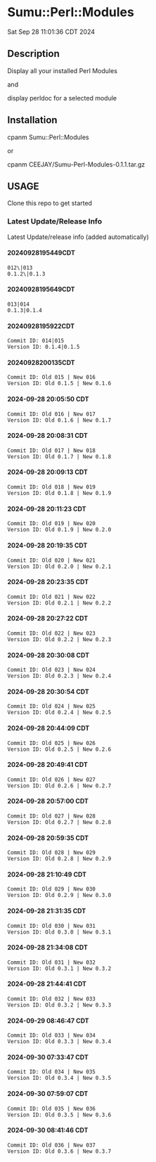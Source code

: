 # Sumu::Perl::Modules 

Sat Sep 28 11:01:36 CDT 2024

## Description

Display all your installed Perl Modules

and

display perldoc for a selected module

## Installation

cpanm Sumu::Perl::Modules

or 

cpanm CEEJAY/Sumu-Perl-Modules-0.1.1.tar.gz

## USAGE

Clone this repo to get started 




### Latest Update/Release Info 

Latest Update/release info (added automatically)


#### 20240928195449CDT

	012\|013
	0.1.2\|0.1.3


#### 20240928195649CDT

	013|014
	0.1.3|0.1.4


#### 20240928195922CDT

	Commit ID: 014|015
	Version ID: 0.1.4|0.1.5


#### 20240928200135CDT

	Commit ID: Old 015 | New 016
	Version ID: Old 0.1.5 | New 0.1.6


#### 2024-09-28 20:05:50 CDT

	Commit ID: Old 016 | New 017
	Version ID: Old 0.1.6 | New 0.1.7


#### 2024-09-28 20:08:31 CDT

	Commit ID: Old 017 | New 018
	Version ID: Old 0.1.7 | New 0.1.8


#### 2024-09-28 20:09:13 CDT

	Commit ID: Old 018 | New 019
	Version ID: Old 0.1.8 | New 0.1.9


#### 2024-09-28 20:11:23 CDT

	Commit ID: Old 019 | New 020
	Version ID: Old 0.1.9 | New 0.2.0


#### 2024-09-28 20:19:35 CDT

	Commit ID: Old 020 | New 021
	Version ID: Old 0.2.0 | New 0.2.1


#### 2024-09-28 20:23:35 CDT

	Commit ID: Old 021 | New 022
	Version ID: Old 0.2.1 | New 0.2.2


#### 2024-09-28 20:27:22 CDT

	Commit ID: Old 022 | New 023
	Version ID: Old 0.2.2 | New 0.2.3


#### 2024-09-28 20:30:08 CDT

	Commit ID: Old 023 | New 024
	Version ID: Old 0.2.3 | New 0.2.4


#### 2024-09-28 20:30:54 CDT

	Commit ID: Old 024 | New 025
	Version ID: Old 0.2.4 | New 0.2.5


#### 2024-09-28 20:44:09 CDT

	Commit ID: Old 025 | New 026
	Version ID: Old 0.2.5 | New 0.2.6


#### 2024-09-28 20:49:41 CDT

	Commit ID: Old 026 | New 027
	Version ID: Old 0.2.6 | New 0.2.7


#### 2024-09-28 20:57:00 CDT

	Commit ID: Old 027 | New 028
	Version ID: Old 0.2.7 | New 0.2.8


#### 2024-09-28 20:59:35 CDT

	Commit ID: Old 028 | New 029
	Version ID: Old 0.2.8 | New 0.2.9


#### 2024-09-28 21:10:49 CDT

	Commit ID: Old 029 | New 030
	Version ID: Old 0.2.9 | New 0.3.0


#### 2024-09-28 21:31:35 CDT

	Commit ID: Old 030 | New 031
	Version ID: Old 0.3.0 | New 0.3.1


#### 2024-09-28 21:34:08 CDT

	Commit ID: Old 031 | New 032
	Version ID: Old 0.3.1 | New 0.3.2


#### 2024-09-28 21:44:41 CDT

	Commit ID: Old 032 | New 033
	Version ID: Old 0.3.2 | New 0.3.3


#### 2024-09-29 08:46:47 CDT

	Commit ID: Old 033 | New 034
	Version ID: Old 0.3.3 | New 0.3.4


#### 2024-09-30 07:33:47 CDT

	Commit ID: Old 034 | New 035
	Version ID: Old 0.3.4 | New 0.3.5


#### 2024-09-30 07:59:07 CDT

	Commit ID: Old 035 | New 036
	Version ID: Old 0.3.5 | New 0.3.6


#### 2024-09-30 08:41:46 CDT

	Commit ID: Old 036 | New 037
	Version ID: Old 0.3.6 | New 0.3.7



